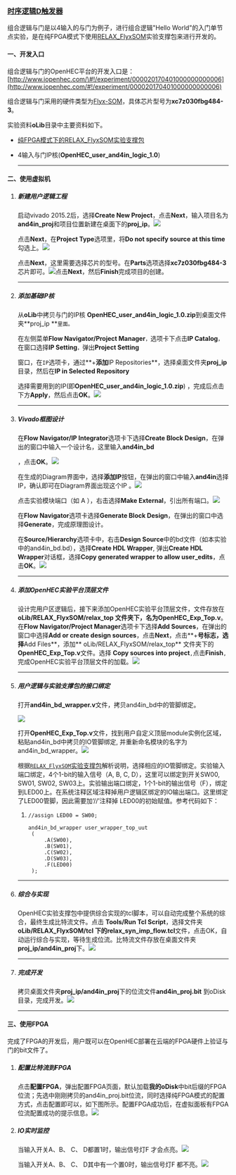 ### [时序逻辑D触发器](http://www.iopenhec.com/#!/experiment/000020170413000000000002)
组合逻辑与门是以4输入的与门为例子，进行组合逻辑"Hello World"的入门单节点实验，是在纯FPGA模式下使用[RELAX\_FlyxSOM](http://www.iopenhec.com/#!/app/forum/topics/2332)实验支撑包来进行开发的。

#### 一、开发入口

组合逻辑与门的OpenHEC平台的开发入口是：[http://www.iopenhec.com/\#!/experiment/000020170401000000000006](http://www.iopenhec.com/#!/experiment/000020170401000000000006)

组合逻辑与门采用的硬件类型为[Flyx-SOM](http://www.iopenhec.com/#!/hardware/000020161019000000000012)，具体芯片型号为**xc7z030fbg484-3**。

实验资料**oLib**目录中主要资料如下。

* [纯FPGA模式下的RELAX\_FlyxSOM实验支撑包](http://doc.iopenhec.com/ying-jian/flyx-somji-chu-pei-zhi/ying-jian-zhi-cheng-bao/shi-yan-zhi-cheng-bao-relax-flyxsom-ru-men-shou-ce.html)

* 4输入与门IP核\(**OpenHEC\_user\_and4in\_logic\_1.0**\)

  ---

#### 二、使用虚拟机

1. ##### 新建用户逻辑工程

   启动vivado 2015.2后，选择**Create New Project**，点击**Next**，输入项目名为**and4in\_proj**和项目位置新建在桌面下的**proj\_ip**。![](/assets/new_project.png)

   点击**Next**，在**Project Type**选项里，将**Do not specify source at this time**勾选上。![](/assets/58d7bcffebbc015268da6e78760a6f62.png)

   点击**Next**，这里需要选择芯片的型号。在**Parts**选项选择**xc7z030fbg484-3**芯片即可。![](/assets/621a3218d853ad7928393746eb4708e3.png)点击**Next**，然后**Finish**完成项目的创建。

   ---

2. ##### 添加基础IP核

   从**oLib**中拷贝与门的IP核 **OpenHEC\_user\_and4in\_logic\_1.0.zip**到桌面文件夹**proj\_ip **`里面。`

   在左侧菜单**Flow Navigator/Project Manager**`，`选项卡下点击**IP Catalog**`，`在窗口选择**IP Setting**`，`弹出**Project Setting**

   窗口，在`IP`选项卡，通过**+**添加**IP Repositories**，选择桌面文件夹**proj\_ip**目录，然后在**IP in Selected Repository**

   选择需要用到的IP\(即**OpenHEC\_user\_and4in\_logic\_1.0.zip**\) ，完成后点击下方**Apply**，然后点击**OK**。![](/assets/addand4in_ip.png)

   ---

3. ##### Vivado框图设计

   在**Flow Navigator/IP Integrator**选项卡下选择**Create Block Design**，在弹出的窗口中输入一个设计名，这里输入**and4in\_bd**

   ，点击**OK**。![](/assets/cbd001.png)

   在生成的Diagram界面中，选择**添加IP**按钮，在弹出的窗口中输入**and4in**选择IP，确认即可在Diagram界面出现这个IP 。![](/assets/a47496d635eaf9220e5f17b5af18f8d9.png)

   点击实验模块端口（如 A ），右击选择**Make External**，引出所有端口。![](/assets/ba9665b76e123387eed2804878427436.png)

   在**Flow Navigator**选项卡选择**Generate Block Design**，在弹出的窗口中选择**Generate**，完成原理图设计。

   在**Source/Hierarchy**选项卡中，右击**Design Source**中的bd文件（如本实验中的and4in\_bd.bd），选择**Create HDL Wrapper**, 弹出**Create HDL Wrapper**对话框，选择**Copy generated wrapper to allow user\_edits**，点击**OK**。![](/assets/0d597b7274e841a0d3352313bf71e1fa.png)

   ---

4. ##### 添加OpenHEC实验平台顶层文件

   设计完用户区逻辑后，接下来添加OpenHEC实验平台顶层文件，文件存放在**oLib/RELAX\_FlyxSOM/relax\_top **文件夹下，名为**OpenHEC\_Exp\_Top.v**。在**Flow Navigator/Project Manager**选项卡下选择**Add Sources**，在弹出的窗口中选择**Add or create design sources**，点击**Next**，点击**+**号标志，选择**Add Files**，添加** oLib/RELAX\_FlyxSOM/relax\_top** 文件夹下的**OpenHEC\_Exp\_Top.v**文件。选择 **Copy sources into project**`,`点击**Finish**`,`完成OpenHEC实验平台顶层文件的加载。![](/assets/addtop001.png)

   ---

5. ##### 用户逻辑与实验支撑包的接口绑定

   打开**and4in\_bd\_wrapper.v**文件，拷贝and4in\_bd中的管脚绑定。

   ![](/assets/and4bd001.png)

   打开**OpenHEC\_Exp\_Top.v**文件，找到用户自定义顶层module实例化区域，粘贴and4in\_bd中拷贝的IO管脚绑定, 并重新命名模块的名字为 and4in\_bd\_wrapper。![](/assets/top001.png)

   根据[`RELAX_FlyxSOM`实验支撑包](http://doc.iopenhec.com/ying-jian/flyx-somji-chu-pei-zhi/ying-jian-zhi-cheng-bao/shi-yan-zhi-cheng-bao-relax-flyxsom-ru-men-shou-ce.html)解析说明，选择相应的IO管脚绑定。实验输入端口绑定，4个1-bit的输入信号（A, B, C, D），这里可以绑定到开关SW00, SW01, SW02, SW03上。实验输出端口绑定，1个1-bit的输出信号（F），绑定到LED00上。在系统注释区域注释掉用户逻辑区绑定的IO输出端口。这里绑定了LED00管脚，因此需要加‘//’注释掉 LED00的初始赋值。参考代码如下：

   1. ```
      //assign LED00 = SW00; 

      and4in_bd_wrapper user_wrapper_top_uut
       (
           .A(SW00),
           .B(SW01),
           .C(SW02),
           .D(SW03),
           .F(LED00)
       );
      ```

6. ---

   ##### 综合与实现

   OpenHEC实验支撑包中提供综合实现的tcl脚本，可以自动完成整个系统的综合，最终生成比特流文件。点击 **Tools/Run Tcl Script**，选择文件夹**oLib/RELAX\_FlyxSOM/tcl **下的**relax\_syn\_imp\_flow.tcl**文件，点击OK，自动运行综合与实现，等待生成位流。比特流文件存放在桌面文件夹**proj\_ip/and4in\_proj**下。![](/assets/gbit001.png)

   ---

7. ##### 完成开发

   拷贝桌面文件夹**proj\_ip/and4in\_proj**下的位流文件**and4in\_proj.bit** 到oDisk目录，完成开发。![](/assets/cpodsik001.png)

   ---

#### 三、使用FPGA

完成了FPGA的开发后，用户既可以在OpenHEC部署在云端的FPGA硬件上验证与门的bit文件了。

1. ##### 配置比特流到FPGA

   点击**配置FPGA**，弹出配置FPGA页面，默认加载**我的oDisk**中bit后缀的FPGA位流；先选中刚刚拷贝的and4in\_proj.bit位流，同时选择纯FPGA模式的配置方式，点击配置即可以，如下图所示。配置FPGA成功后，在虚拟面板有FPGA位流配置成功的提示信息。![](/assets/genbit004.png)

2. ##### IO实时监控

   当输入开关A、B、 C、 D都置1时，输出信号灯F 才会点亮。![](/assets/and4in_001.png)

   当输入开关A、B、 C、 D其中有一个置0时，输出信号灯F 都不亮。![](/assets/adn4in002.png)



